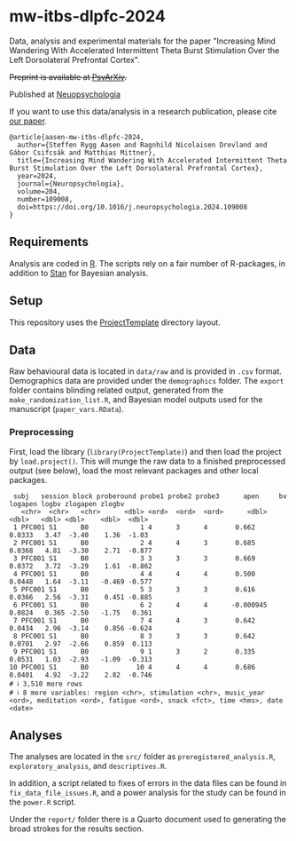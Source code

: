 # mw-itbs-dlpfc-2024

Data, analysis and experimental materials for the paper "Increasing Mind Wandering With Accelerated Intermittent Theta Burst Stimulation Over the Left Dorsolateral Prefrontal Cortex".

~~Preprint is available at [PsyArXiv](https://doi.org/10.31234/osf.io/fkx3w).~~

Published at [Neuopsychologia](https://doi.org/10.1016/j.neuropsychologia.2024.109008)

If you want to use this data/analysis in a research publication, please cite [our paper](https://doi.org/10.1016/j.neuropsychologia.2024.109008).

~~~{bibtex}
@article{aasen-mw-itbs-dlpfc-2024,
  author={Steffen Rygg Aasen and Ragnhild Nicolaisen Drevland and Gábor Csifcsák and Matthias Mittner},
  title={Increasing Mind Wandering With Accelerated Intermittent Theta Burst Stimulation Over the Left Dorsolateral Prefrontal Cortex},
  year=2024,
  journal={Neuropsychologia},
  volume=204,
  number=109008,
  doi=https://doi.org/10.1016/j.neuropsychologia.2024.109008
}
~~~

## Requirements

Analysis are coded in [R](http://r-project.org). The scripts rely on a fair number of R-packages, in addition to [Stan](http://mc-stan.org) for Bayesian analysis. 

## Setup

This repository uses the
[ProjectTemplate](http://projecttemplate.net/) directory layout. 

## Data

Raw behavioural data is located in `data/raw` and is provided in `.csv` format. Demographics data are provided under the `demographics` folder. The `export` folder contains blinding related output, generated from the `make_randomization_list.R`, and Bayesian model outputs used for the manuscript (`paper_vars.RData`). 

### Preprocessing 

First, load the library (`library(ProjectTemplate)`) and then load the project by `load.project()`. This will munge the raw data to a finished preprocessed output (see below), load the most relevant packages and other local packages.

~~~
 subj   session block proberound probe1 probe2 probe3      apen     bv logapen logbv zlogapen zlogbv
   <chr>  <chr>   <chr>      <dbl> <ord>  <ord>  <ord>      <dbl>  <dbl>   <dbl> <dbl>    <dbl>  <dbl>   
 1 PFC001 S1      B0             1 4      3      4       0.662    0.0333   3.47  -3.40    1.36  -1.03
 2 PFC001 S1      B0             2 4      4      3       0.685    0.0368   4.81  -3.30    2.71  -0.877
 3 PFC001 S1      B0             3 3      3      3       0.669    0.0372   3.72  -3.29    1.61  -0.862
 4 PFC001 S1      B0             4 4      4      4       0.500    0.0448   1.64  -3.11   -0.469 -0.577
 5 PFC001 S1      B0             5 3      3      3       0.616    0.0366   2.56  -3.31    0.451 -0.885
 6 PFC001 S1      B0             6 2      4      4      -0.000945 0.0824   0.365 -2.50   -1.75   0.361
 7 PFC001 S1      B0             7 4      4      3       0.642    0.0434   2.96  -3.14    0.856 -0.624
 8 PFC001 S1      B0             8 3      3      3       0.642    0.0701   2.97  -2.66    0.859  0.113
 9 PFC001 S1      B0             9 1      3      2       0.335    0.0531   1.03  -2.93   -1.09  -0.313
10 PFC001 S1      B0            10 4      4      4       0.686    0.0401   4.92  -3.22    2.82  -0.746
# ℹ 3,510 more rows
# ℹ 8 more variables: region <chr>, stimulation <chr>, music_year <ord>, meditation <ord>, fatigue <ord>, snack <fct>, time <hms>, date <date>
~~~

## Analyses

The analyses are located in the `src/` folder as `preregistered_analysis.R`, `exploratory_analysis`, and `descriptives.R`. 

In addition, a script related to fixes of errors in the data files can be found in `fix_data_file_issues.R`, and a power analysis for the study can be found in the `power.R` script. 

Under the `report/` folder there is a Quarto document used to generating the broad strokes for the results section.
